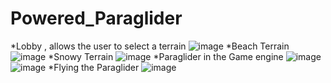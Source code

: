 # Powered_Paraglider

*Lobby , allows the user to select a terrain
![image](https://github.com/Warrendsouza/Powered_Paraglider/assets/68582447/82347154-ab06-4ab9-8dc2-5504ddf9a9ac)
*Beach Terrain
![image](https://github.com/Warrendsouza/Powered_Paraglider/assets/68582447/10d5c11c-171a-4ff1-b43e-b329d5414c59)
*Snowy Terrain
![image](https://github.com/Warrendsouza/Powered_Paraglider/assets/68582447/5b9b19f2-bcde-42d4-a2f3-776ca380e748)
*Paraglider in the Game engine
![image](https://github.com/Warrendsouza/Powered_Paraglider/assets/68582447/bf9020e6-0f2f-4020-b2e7-416c7a6057ed)
![image](https://github.com/Warrendsouza/Powered_Paraglider/assets/68582447/5178098a-3cb5-4aa1-a349-1d5cd939d0b2)
*Flying the Paraglider
![image](https://github.com/Warrendsouza/Powered_Paraglider/assets/68582447/14648c75-132d-4bfa-a098-ed8b5681b1c9)




